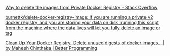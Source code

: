 [Way to delete the images from Private Docker Registry - Stack Overflow](https://stackoverflow.com/questions/43730680/way-to-delete-the-images-from-private-docker-registry)

[burnettk/delete-docker-registry-image: If you are running a private v2 docker registry, and you are storing your data on disk, running this script from the machine where the data lives will let you fully delete an image or tag](https://github.com/burnettk/delete-docker-registry-image)

[Clean Up Your Docker Registry. Delete unused digests of docker images… | by Mahesh Chinthaka | Better Programming](https://betterprogramming.pub/cleanup-your-docker-registry-ef0527673e3a)
